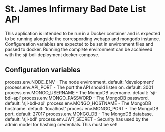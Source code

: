 # St. James Infirmary Bad Date List API

This application is intended to be run in a Docker container and is expected to
be running alongside the corresponding webapp and mongodb instance.  
Configureation variables are expected to be set in environment files and passed
to docker.  Running the complete environment can be acchieved with the 
sji-bdl-deployment docker-compose.

## Configuration variables
process.env.NODE_ENV - The node environment. default: 'development'
process.env.API_PORT - The port the API should listen on. default: 3001
process.env.MONGO_USERNAME - The MongoDB username. default: 'sji-bdl-api'
process.env.MONGO_PASSWORD - The MongoDB password. default: 'sji-bdl-api'
process.env.MONGO_HOSTNAME - The MongoDB hostname. default: 'localhost'
process.env.MONGO_PORT - The MongoDB port. default: 27017
process.env.MONGO_DB - The MongoDB database. default: 'sji-bdl'
process.env.JWT_SECRET - Security has used by the admin model for hashing 
  credentials.  This must be set!
